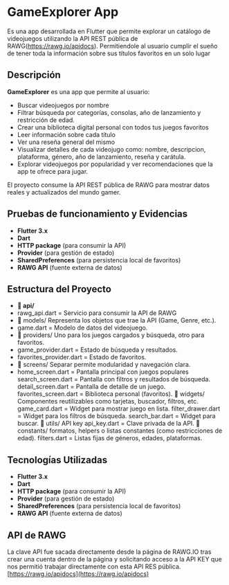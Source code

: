 # GameExplorer App

Es una app desarrollada en Flutter que permite explorar un catálogo de videojuegos utilizando la API REST pública de RAWG(https://rawg.io/apidocs). Permitiendole al usuario cumplir el sueño de tener toda la información sobre sus títulos favoritos en un solo lugar

## Descripción

**GameExplorer** es una app que permite al usuario:

- Buscar videojuegos por nombre
- Filtrar búsqueda por categorías, consolas, año de lanzamiento y restricción de edad.
- Crear una biblioteca digital personal con todos tus juegos favoritos
- Leer información sobre cada título
- Ver una reseña general del mismo
- Visualizar detalles de cada videojugo como: nombre, descripcion, plataforma, género, año de lanzamiento, reseña y carátula.
- Explorar videojuegos por popularidad y ver recomendaciones que la app te ofrece para jugar.

El proyecto consume la API REST pública de RAWG para mostrar datos reales y actualizados del mundo gamer.

## Pruebas de funcionamiento y Evidencias

- **Flutter 3.x**
- **Dart**
- **HTTP package** (para consumir la API)
- **Provider** (para gestión de estado)
- **SharedPreferences** (para persistencia local de favoritos)
- **RAWG API** (fuente externa de datos)

## Estructura del Proyecto

- **📂 api/**
- rawg_api.dart = Servicio para consumir la API de RAWG
- 📂 models/ Representa los objetos que trae la API (Game, Genre, etc.).
- game.dart = Modelo de datos del videojuego.
- 📂 providers/ Uno para los juegos cargados y búsqueda, otro para favoritos.
- game_provider.dart = Estado de búsqueda y resultados.
- favorites_provider.dart = Estado de favoritos.
- 📂 screens/ Separar permite modularidad y navegación clara.
- home_screen.dart = Pantalla principal con juegos populares
search_screen.dart = Pantalla con filtros y resultados de búsqueda.
detail_screen.dart = Pantalla de detalle de un juego.
favorites_screen.dart = Biblioteca personal (favoritos).
📂 widgets/ Componentes reutilizables como tarjetas, buscador, filtros, etc.
game_card.dart = Widget para mostrar juego en lista.
filter_drawer.dart = Widget para los filtros de búsqueda.
search_bar.dart = Widget para buscar.
📂 utils/ API key
api_key.dart = Clave privada de la API.
📂 constants/ formatos, helpers o listas constantes (como restricciones de edad).
filters.dart = Listas fijas de géneros, edades, plataformas.

## Tecnologías Utilizadas

- **Flutter 3.x**
- **Dart**
- **HTTP package** (para consumir la API)
- **Provider** (para gestión de estado)
- **SharedPreferences** (para persistencia local de favoritos)
- **RAWG API** (fuente externa de datos)

## API de RAWG

La clave API fue sacada directamente desde la página de RAWG.IO tras crear una cuenta dentro de la página y solicitando acceso a la API KEY que nos permitió trabajar directamente con esta API RES pública.
[https://rawg.io/apidocs](https://rawg.io/apidocs)

